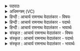 <details><summary>पदपाठः</summary>

सः꣢। मा꣣मृजे। तिरः꣢। अ꣡ण्वा꣢꣯नि। मे꣣ष्यः꣢। मी꣣ढ्वा꣢न्। स꣡प्तिः꣢꣯। न। वा꣣जयुः꣢। अ꣣नुमा꣡द्यः꣢। अ꣣नु। मा꣡द्यः꣢꣯। प꣡व꣢꣯मानः। म꣣नीषि꣡भिः꣢। सो꣡मः꣢꣯। वि꣡प्रे꣢꣯भिः। वि। प्रे꣣भिः। ऋ꣡क्व꣢꣯भिः। १६९०।
</details>

<details><summary>अधिमन्त्रम् (VC)</summary>

- पवमानः सोमः
- सप्तर्षयः
- बार्हतः प्रगाथः (विषमा बृहती, समा सतोबृहती)
- पञ्चमः
</details>

<details><summary>हिन्दी : आचार्य रामनाथ वेदालंकार - विषयः</summary>

आगे फिर जीवात्मा का विषय है।
</details>

<details><summary>हिन्दी : आचार्य रामनाथ वेदालंकार - पदार्थः</summary>

पदार्थान्वयभाषाः -  (वाजयुः) अन्न के इच्छुक (सप्तिः न) घोड़े के समान (वाजयुः) बल और विज्ञान का इच्छुक, (मीढ्वान्) अन्यों पर सुख सींचनेवाला, (मेष्यः) ज्ञान का सिञ्चन करनेवाली वेदवाणी के (अण्वानि) सूक्ष्म विज्ञान-तत्त्वों को (तिरः) प्राप्त करके (पवमानः) स्वयं को पवित्र करता हुआ (सः) वह (सोमः) जीवात्मा (मनीषिभिः) मननशील (ऋक्वभिः) वेदज्ञ (विप्रेभिः) विद्वानों के द्वारा (अनुमाद्यः) हर्षित किये जाने योग्य होता हुआ (मामृजे) श्रेष्ठ गुण-कर्मों से अलङ्कृत किया जाता है ॥२॥ यहाँ श्लिष्टोपमा अलङ्कार है ॥२॥
</details>

<details><summary>हिन्दी : आचार्य रामनाथ वेदालंकार - भावार्थः</summary>

भावार्थभाषाः -  सब मनुष्यों को चाहिए कि वेद पढ़कर,अपने आत्मा की शक्ति को जान कर,सदाचारी विद्वानों के सङ्ग से अपनी उन्नति निरन्तर किया करें ॥२॥
</details>

<details><summary>संस्कृत : आचार्य रामनाथ वेदालंकार - विषयः</summary>

अथ पुनरपि जीवात्मविषयं प्राह।
</details>

<details><summary>संस्कृत : आचार्य रामनाथ वेदालंकार - पदार्थः</summary>

पदार्थान्वयभाषाः -  (वाजयुः) अन्नकामः (सप्तिः न) अश्वः इव (वाजयुः) बलविज्ञानकामः, (मीढ्वान्) अन्येषु सुखस्य सेक्ता, (मेष्यः) ज्ञानसेक्त्र्याः वेदवाचः। [मिषु सेचने भ्वादिः। मेषति ज्ञानं सिञ्चतीति मेषी वेदवाक् तस्याः।] (अण्वानि) सूक्ष्माणि विज्ञानतत्त्वानि (तिरः) प्राप्य। [तिरः सतः इति प्राप्तस्य निरु० ३।२०।] (पवमानः) स्वात्मानं पवित्रयन् (सः) असौ (सोमः) जीवात्मा (मनीषिभिः) मननशीलैः (ऋक्वभिः) वेदज्ञैः। [ऋचो येषां सन्तीति ते ऋक्वाणः तैः। ‘छन्दसीवनिपौ’ अ० ५।२।१०९ इति वनिप् प्रत्ययः।] (विप्रेभिः) विद्वद्भिः (अनुमाद्यः) अनुहर्षणीयः, उद्बोधनीयः सन् (मामृजे) सद्गुणकर्मभिः अलङ्क्रियते ॥२॥ अत्र श्लिष्टोपमालङ्कारः ॥२॥
</details>

<details><summary>संस्कृत : आचार्य रामनाथ वेदालंकार - भावार्थः</summary>

भावार्थभाषाः -  सर्वैर्मनुष्यैर्वेदानधीत्य स्वात्मशक्तिं परिज्ञाय सदाचारिणां विदुषां सङ्गेन स्वात्मोन्नतिः सततं कार्या ॥२॥
</details>